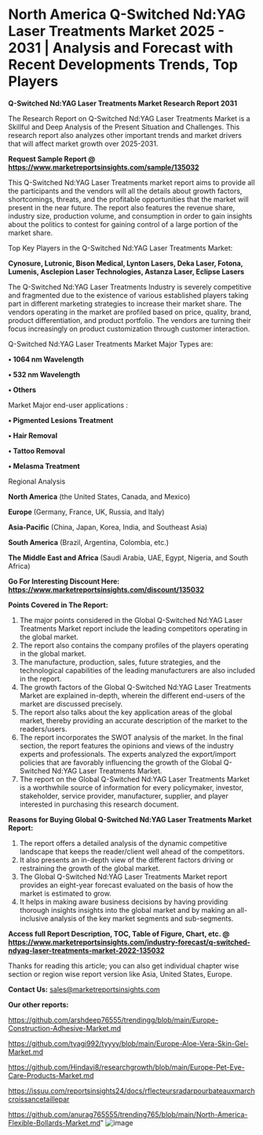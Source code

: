 # North America Q-Switched Nd:YAG Laser Treatments Market 2025 - 2031 | Analysis and Forecast with Recent Developments Trends, Top Players

<strong>Q-Switched Nd:YAG Laser Treatments Market Research Report 2031</strong>

The Research Report on Q-Switched Nd:YAG Laser Treatments Market is a Skillful and Deep Analysis of the Present Situation and Challenges. This research report also analyzes other important trends and market drivers that will affect market growth over 2025-2031.

<strong>Request Sample Report @ <a href=https://www.marketreportsinsights.com/sample/135032>https://www.marketreportsinsights.com/sample/135032</a></strong>

This Q-Switched Nd:YAG Laser Treatments market report aims to provide all the participants and the vendors will all the details about growth factors, shortcomings, threats, and the profitable opportunities that the market will present in the near future. The report also features the revenue share, industry size, production volume, and consumption in order to gain insights about the politics to contest for gaining control of a large portion of the market share.

Top Key Players in the Q-Switched Nd:YAG Laser Treatments Market:

<strong>Cynosure, Lutronic, Bison Medical, Lynton Lasers, Deka Laser, Fotona, Lumenis, Asclepion Laser Technologies, Astanza Laser, Eclipse Lasers</strong>

The Q-Switched Nd:YAG Laser Treatments Industry is severely competitive and fragmented due to the existence of various established players taking part in different marketing strategies to increase their market share. The vendors operating in the market are profiled based on price, quality, brand, product differentiation, and product portfolio. The vendors are turning their focus increasingly on product customization through customer interaction.

Q-Switched Nd:YAG Laser Treatments Market Major Types are:

<strong>• 1064 nm Wavelength

• 532 nm Wavelength

• Others</strong>

Market Major end-user applications :

<strong>• Pigmented Lesions Treatment

• Hair Removal

• Tattoo Removal

• Melasma Treatment</strong>

Regional Analysis

</u><strong><b>North America</b></strong> (the United States, Canada, and Mexico)

<strong><b>Europe </b></strong>(Germany, France, UK, Russia, and Italy)

<strong><b>Asia-Pacific</b></strong> (China, Japan, Korea, India, and Southeast Asia)

<strong><b>South America</b></strong> (Brazil, Argentina, Colombia, etc.)

<strong><b>The Middle East and Africa</b></strong> (Saudi Arabia, UAE, Egypt, Nigeria, and South Africa)

<strong>Go For Interesting Discount Here: <a href=https://www.marketreportsinsights.com/discount/135032>https://www.marketreportsinsights.com/discount/135032</a></strong>

<strong>Points Covered in The Report:</strong>
<ol>
  <li>The major points considered in the Global Q-Switched Nd:YAG Laser Treatments Market report include the leading competitors operating in the global market.</li>
  <li>The report also contains the company profiles of the players operating in the global market.</li>
  <li>The manufacture, production, sales, future strategies, and the technological capabilities of the leading manufacturers are also included in the report.</li>
  <li>The growth factors of the Global Q-Switched Nd:YAG Laser Treatments Market are explained in-depth, wherein the different end-users of the market are discussed precisely.</li>
  <li>The report also talks about the key application areas of the global market, thereby providing an accurate description of the market to the readers/users.</li>
  <li>The report incorporates the SWOT analysis of the market. In the final section, the report features the opinions and views of the industry experts and professionals. The experts analyzed the export/import policies that are favorably influencing the growth of the Global Q-Switched Nd:YAG Laser Treatments Market.</li>
  <li>The report on the Global Q-Switched Nd:YAG Laser Treatments Market is a worthwhile source of information for every policymaker, investor, stakeholder, service provider, manufacturer, supplier, and player interested in purchasing this research document.</li>
</ol>
<strong>Reasons for Buying Global Q-Switched Nd:YAG Laser Treatments Market Report:</strong>

<ol>
  <li>The report offers a detailed analysis of the dynamic competitive landscape that keeps the reader/client well ahead of the competitors.</li>
  <li>It also presents an in-depth view of the different factors driving or restraining the growth of the global market.</li>
  <li>The Global Q-Switched Nd:YAG Laser Treatments Market report provides an eight-year forecast evaluated on the basis of how the market is estimated to grow.</li>
  <li>It helps in making aware business decisions by having providing thorough insights insights into the global market and by making an all-inclusive analysis of the key market segments and sub-segments.</li>
</ol>
<strong>Access full Report Description, TOC, Table of Figure, Chart, etc. @ <a href=https://www.marketreportsinsights.com/industry-forecast/q-switched-ndyag-laser-treatments-market-2022-135032>https://www.marketreportsinsights.com/industry-forecast/q-switched-ndyag-laser-treatments-market-2022-135032</a></strong>


Thanks for reading this article; you can also get individual chapter wise section or region wise report version like Asia, United States, Europe.

<strong>Contact Us:</strong>
sales@marketreportsinsights.com

<strong>Our other reports:</strong>

<a href=https://github.com/arshdeep76555/trendingg/blob/main/Europe-Construction-Adhesive-Market.md>https://github.com/arshdeep76555/trendingg/blob/main/Europe-Construction-Adhesive-Market.md</a>

<a href=https://github.com/tyagi992/tyyyy/blob/main/Europe-Aloe-Vera-Skin-Gel-Market.md>https://github.com/tyagi992/tyyyy/blob/main/Europe-Aloe-Vera-Skin-Gel-Market.md</a>

<a href=https://github.com/Hindavi8/researchgrowth/blob/main/Europe-Pet-Eye-Care-Products-Market.md>https://github.com/Hindavi8/researchgrowth/blob/main/Europe-Pet-Eye-Care-Products-Market.md</a>

<a href=https://issuu.com/reportsinsights24/docs/rflecteursradarpourbateauxmarchcroissancetaillepar>https://issuu.com/reportsinsights24/docs/rflecteursradarpourbateauxmarchcroissancetaillepar</a>

<a href=https://github.com/anurag765555/trending765/blob/main/North-America-Flexible-Bollards-Market.md>https://github.com/anurag765555/trending765/blob/main/North-America-Flexible-Bollards-Market.md</a>"
![image](https://github.com/user-attachments/assets/f37d7b72-b67d-4365-bcb9-2340a9b6924c)

